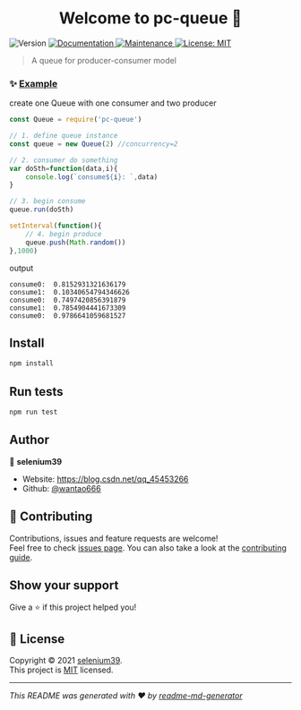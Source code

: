 <h1 align="center">Welcome to pc-queue 👋</h1>
<p>
  <img alt="Version" src="https://img.shields.io/badge/version-1.0.0-blue.svg?cacheSeconds=2592000" />
  <a href="https://github.com/wantao666/pc-queue#readme" target="_blank">
    <img alt="Documentation" src="https://img.shields.io/badge/documentation-yes-brightgreen.svg" />
  </a>
  <a href="https://github.com/wantao666/pc-queue/graphs/commit-activity" target="_blank">
    <img alt="Maintenance" src="https://img.shields.io/badge/Maintained%3F-yes-green.svg" />
  </a>
  <a href="https://github.com/wantao666/pc-queue/blob/master/LICENSE" target="_blank">
    <img alt="License: MIT" src="https://img.shields.io/github/license/wantao666/pc-queue" />
  </a>
</p>

> A queue for producer-consumer model

### ✨ [Example](https://github.com/wantao666/pc-queue/blob/master/example.js)

create one Queue with one consumer and two producer

```js
const Queue = require('pc-queue')

// 1. define queue instance
const queue = new Queue(2) //concurrency=2

// 2. consumer do something
var doSth=function(data,i){
    console.log(`consume${i}: `,data)
}

// 3. begin consume
queue.run(doSth)

setInterval(function(){
    // 4. begin produce
    queue.push(Math.random())
},1000)
```
output
```
consume0:  0.8152931321636179
consume1:  0.10340654794346626
consume0:  0.7497420856391879
consume1:  0.7854904441673309
consume0:  0.9786641059681527
```

## Install

```sh
npm install
```

## Run tests

```sh
npm run test
```

## Author

👤 **selenium39**

* Website: https://blog.csdn.net/qq_45453266
* Github: [@wantao666](https://github.com/wantao666)

## 🤝 Contributing

Contributions, issues and feature requests are welcome!<br />Feel free to check [issues page](https://github.com/wantao666/pc-queue/issues). You can also take a look at the [contributing guide](https://github.com/wantao666/pc-queue/blob/master/CONTRIBUTING.md).

## Show your support

Give a ⭐️ if this project helped you!

## 📝 License

Copyright © 2021 [selenium39](https://github.com/wantao666).<br />
This project is [MIT](https://github.com/wantao666/pc-queue/blob/master/LICENSE) licensed.

***
_This README was generated with ❤️ by [readme-md-generator](https://github.com/kefranabg/readme-md-generator)_
